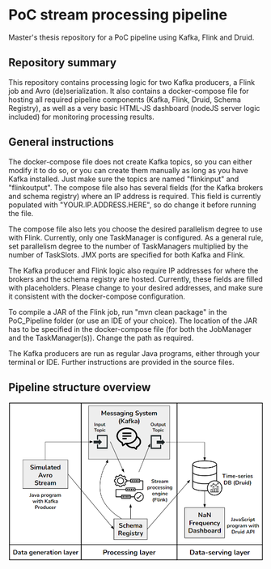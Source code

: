 # PoC stream processing pipeline
 Master's thesis repository for a PoC pipeline using Kafka, Flink and Druid.

## Repository summary
This repository contains processing logic for two Kafka producers, a Flink job and Avro (de)serialization. It also contains a docker-compose file for hosting all required pipeline components (Kafka, Flink, Druid, Schema Registry), as well as a very basic HTML-JS dashboard (nodeJS server logic included) for monitoring processing results.

## General instructions
The docker-compose file does not create Kafka topics, so you can either modify it to do so, or you can create them manually as long as you have Kafka installed. Just make sure the topics are named "flinkinput" and "flinkoutput". The compose file also has several fields (for the Kafka brokers and schema registry) where an IP address is required. This field is currently populated with "YOUR.IP.ADDRESS.HERE", so do change it before running the file.

The compose file also lets you choose the desired parallelism degree to use with Flink. Currently, only one TaskManager is configured. As a general rule, set parallelism degree to the number of TaskManagers multiplied by the number of TaskSlots. JMX ports are specified for both Kafka and Flink.

The Kafka producer and Flink logic also require IP addresses for where the brokers and the schema registry are hosted. Currently, these fields are filled with placeholders. Please change to your desired addresses, and make sure it consistent with the docker-compose configuration.

To compile a JAR of the Flink job, run "mvn clean package" in the PoC_Pipeline folder (or use an IDE of your choice). The location of the JAR has to be specified in the docker-compose file (for both the JobManager and the TaskManager(s)). Change the path as required.

The Kafka producers are run as regular Java programs, either through your terminal or IDE. Further instructions are provided in the source files.

## Pipeline structure overview

![Pipeline structure image](Pipeline-Structure.png)
